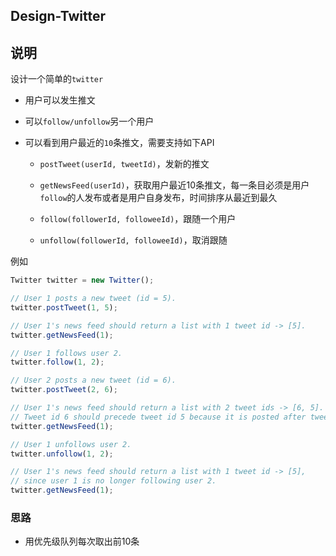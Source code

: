 ## Design-Twitter

## 说明

设计一个简单的`twitter`

- 用户可以发生推文

- 可以`follow/unfollow`另一个用户

- 可以看到用户最近的`10`条推文，需要支持如下API

    - `postTweet(userId, tweetId)`，发新的推文
    
    - `getNewsFeed(userId)`，获取用户最近10条推文，每一条目必须是用户`follow`的人发布或者是用户自身发布，时间排序从最近到最久
    
    - `follow(followerId, followeeId)`，跟随一个用户
    
    - `unfollow(followerId, followeeId)`，取消跟随
    
例如

```js
Twitter twitter = new Twitter();

// User 1 posts a new tweet (id = 5).
twitter.postTweet(1, 5);

// User 1's news feed should return a list with 1 tweet id -> [5].
twitter.getNewsFeed(1);

// User 1 follows user 2.
twitter.follow(1, 2);

// User 2 posts a new tweet (id = 6).
twitter.postTweet(2, 6);

// User 1's news feed should return a list with 2 tweet ids -> [6, 5].
// Tweet id 6 should precede tweet id 5 because it is posted after tweet id 5.
twitter.getNewsFeed(1);

// User 1 unfollows user 2.
twitter.unfollow(1, 2);

// User 1's news feed should return a list with 1 tweet id -> [5],
// since user 1 is no longer following user 2.
twitter.getNewsFeed(1);
```

### 思路

- 用优先级队列每次取出前10条